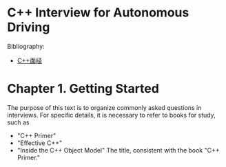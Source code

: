 # C++ Interview for Autonomous Driving

Bibliography: 
- [C++面经](https://zhuanlan.zhihu.com/p/675399586)
  
# Chapter 1. Getting Started
The purpose of this text is to organize commonly asked questions in interviews. For specific details, it is necessary to refer to books for study, such as 
- "C++ Primer"
- "Effective C++"
- "Inside the C++ Object Model"
The title, consistent with the book "C++ Primer."

  

